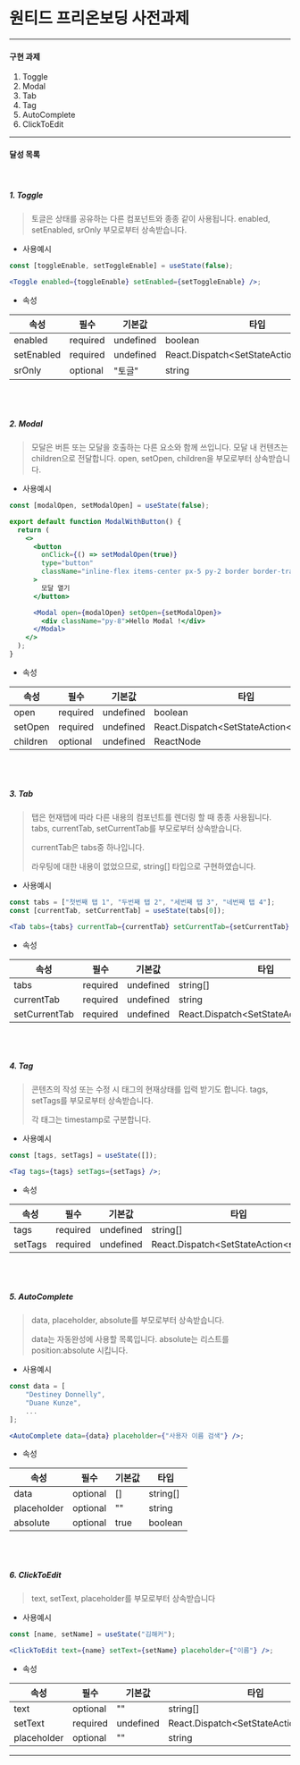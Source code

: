 # 원티드 프리온보딩 사전과제

---

#### 구현 과제

1. Toggle
2. Modal
3. Tab
4. Tag
5. AutoComplete
6. ClickToEdit

---

#### 달성 목록

<br/>

##### 1. Toggle

> 토글은 상태를 공유하는 다른 컴포넌트와 종종 같이 사용됩니다.
> enabled, setEnabled, srOnly 부모로부터 상속받습니다.

- 사용예시

```jsx
const [toggleEnable, setToggleEnable] = useState(false);

<Toggle enabled={toggleEnable} setEnabled={setToggleEnable} />;
```

- 속성

| 속성       | 필수     | 기본값    | 타입                                                    |
| ---------- | -------- | --------- | ------------------------------------------------------- |
| enabled    | required | undefined | boolean                                                 |
| setEnabled | required | undefined | React.Dispatch&lt;SetStateAction&lt;**boolean**&gt;&gt; |
| srOnly     | optional | "토글"    | string                                                  |

<br/>
<br/>

##### 2. Modal

> 모달은 버튼 또는 모달을 호출하는 다른 요소와 함께 쓰입니다.
> 모달 내 컨텐츠는 children으로 전달합니다.
> open, setOpen, children을 부모로부터 상속받습니다.

- 사용예시

```jsx
const [modalOpen, setModalOpen] = useState(false);

export default function ModalWithButton() {
  return (
    <>
      <button
        onClick={() => setModalOpen(true)}
        type="button"
        className="inline-flex items-center px-5 py-2 border border-transparent text-base font-medium rounded-full shadow-sm text-white bg-indigo-600 hover:bg-indigo-700 focus:outline-none focus:ring-2 focus:ring-offset-2 focus:ring-indigo-500"
      >
        모달 열기
      </button>

      <Modal open={modalOpen} setOpen={setModalOpen}>
        <div className="py-8">Hello Modal !</div>
      </Modal>
    </>
  );
}
```

- 속성

| 속성     | 필수     | 기본값    | 타입                                                    |
| -------- | -------- | --------- | ------------------------------------------------------- |
| open     | required | undefined | boolean                                                 |
| setOpen  | required | undefined | React.Dispatch&lt;SetStateAction&lt;**boolean**&gt;&gt; |
| children | optional | undefined | ReactNode                                               |

<br/>
<br/>

##### 3. Tab

> 탭은 현재탭에 따라 다른 내용의 컴포넌트를 렌더링 할 때 종종 사용됩니다.
> tabs, currentTab, setCurrentTab를 부모로부터 상속받습니다.
>
> currentTab은 tabs중 하나입니다.
>
> 라우팅에 대한 내용이 없었으므로, string[] 타입으로 구현하였습니다.

- 사용예시

```jsx
const tabs = ["첫번째 탭 1", "두번째 탭 2", "세번째 탭 3", "네번째 탭 4"];
const [currentTab, setCurrentTab] = useState(tabs[0]);

<Tab tabs={tabs} currentTab={currentTab} setCurrentTab={setCurrentTab} />;
```

- 속성

| 속성          | 필수     | 기본값    | 타입                                                   |
| ------------- | -------- | --------- | ------------------------------------------------------ |
| tabs          | required | undefined | string[]                                               |
| currentTab    | required | undefined | string                                                 |
| setCurrentTab | required | undefined | React.Dispatch&lt;SetStateAction&lt;**string**&gt;&gt; |

<br/>
<br/>

##### 4. Tag

> 콘텐츠의 작성 또는 수정 시 태그의 현재상태를 입력 받기도 합니다.
> tags, setTags를 부모로부터 상속받습니다.
>
> 각 태그는 timestamp로 구분합니다.

- 사용예시

```jsx
const [tags, setTags] = useState([]);

<Tag tags={tags} setTags={setTags} />;
```

- 속성

| 속성    | 필수     | 기본값    | 타입                                                   |
| ------- | -------- | --------- | ------------------------------------------------------ |
| tags    | required | undefined | string[]                                               |
| setTags | required | undefined | React.Dispatch&lt;SetStateAction&lt;**string**&gt;&gt; |

<br/>
<br/>

##### 5. AutoComplete

> data, placeholder, absolute를 부모로부터 상속받습니다.
>
> data는 자동완성에 사용할 목록입니다.
> absolute는 리스트를 position:absolute 시킵니다.

- 사용예시

```jsx
const data = [
    "Destiney Donnelly",
    "Duane Kunze",
    ...
];

<AutoComplete data={data} placeholder={"사용자 이름 검색"} />;
```

- 속성

| 속성        | 필수     | 기본값 | 타입     |
| ----------- | -------- | ------ | -------- |
| data        | optional | []     | string[] |
| placeholder | optional | ""     | string   |
| absolute    | optional | true   | boolean  |

<br/>
<br/>

##### 6. ClickToEdit

> text, setText, placeholder를 부모로부터 상속받습니다

- 사용예시

```jsx
const [name, setName] = useState("김해커");

<ClickToEdit text={name} setText={setName} placeholder={"이름"} />;
```

- 속성

| 속성        | 필수     | 기본값    | 타입                                                   |
| ----------- | -------- | --------- | ------------------------------------------------------ |
| text        | optional | ""        | string[]                                               |
| setText     | required | undefined | React.Dispatch&lt;SetStateAction&lt;**string**&gt;&gt; |
| placeholder | optional | ""        | string                                                 |

---
